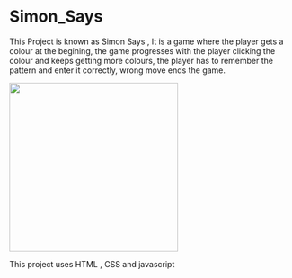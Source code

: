 # Simon_Says

This Project is known as Simon Says ,
It is a game where the player gets a colour at the begining, the game progresses with the player clicking the colour and keeps getting more colours, the player has to remember the pattern and enter it correctly, wrong move ends the game.


<img src = "https://github.com/user-attachments/assets/02262b95-2ed9-4749-880b-54f57b8808b5" width = 300 height = 300>


This project uses HTML , CSS  and javascript 
